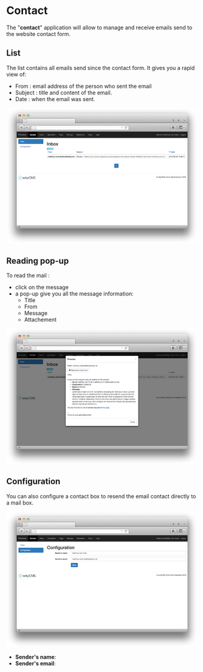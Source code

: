 # Contact

The "**contact**" application will allow to manage and receive emails send to the website contact form.

## List

The list contains all emails send since the contact form.
It gives you a rapid view of: 

* From : email address of the person who sent the email
* Subject : title and content of the email.
* Date : when the email was sent.

![](contact-01.jpg)
## Reading pop-up

To read the mail :

* click on the message 
* a pop-up give you all the message information:
  * Title
  * From 
  * Message
  * Attachement 

![](contact-02.jpg)
## Configuration 

You can also configure a contact box to resend the email contact directly to a mail box.

![](contact-03.jpg)

* **Sender's name**:
* **Sender's email**:
